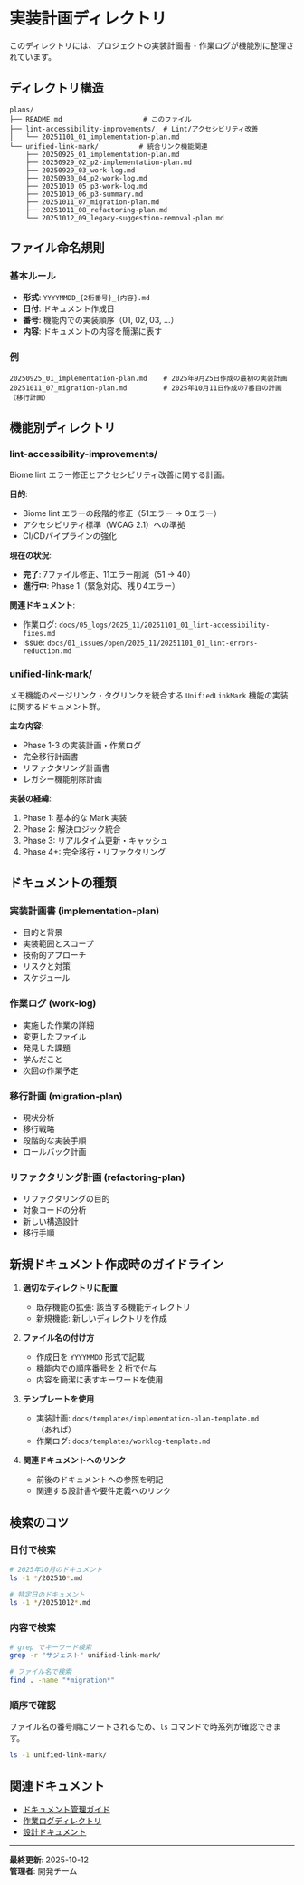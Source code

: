 # 実装計画ディレクトリ

このディレクトリには、プロジェクトの実装計画書・作業ログが機能別に整理されています。

## ディレクトリ構造

```
plans/
├── README.md                    # このファイル
├── lint-accessibility-improvements/  # Lint/アクセシビリティ改善
│   └── 20251101_01_implementation-plan.md
└── unified-link-mark/          # 統合リンク機能関連
    ├── 20250925_01_implementation-plan.md
    ├── 20250929_02_p2-implementation-plan.md
    ├── 20250929_03_work-log.md
    ├── 20250930_04_p2-work-log.md
    ├── 20251010_05_p3-work-log.md
    ├── 20251010_06_p3-summary.md
    ├── 20251011_07_migration-plan.md
    ├── 20251011_08_refactoring-plan.md
    └── 20251012_09_legacy-suggestion-removal-plan.md
```

## ファイル命名規則

### 基本ルール

- **形式**: `YYYYMMDD_{2桁番号}_{内容}.md`
- **日付**: ドキュメント作成日
- **番号**: 機能内での実装順序（01, 02, 03, ...）
- **内容**: ドキュメントの内容を簡潔に表す

### 例

```
20250925_01_implementation-plan.md    # 2025年9月25日作成の最初の実装計画
20251011_07_migration-plan.md         # 2025年10月11日作成の7番目の計画（移行計画）
```

## 機能別ディレクトリ

### lint-accessibility-improvements/

Biome lint エラー修正とアクセシビリティ改善に関する計画。

**目的**:
- Biome lint エラーの段階的修正（51エラー → 0エラー）
- アクセシビリティ標準（WCAG 2.1）への準拠
- CI/CDパイプラインの強化

**現在の状況**:
- **完了**: 7ファイル修正、11エラー削減（51 → 40）
- **進行中**: Phase 1（緊急対応、残り4エラー）

**関連ドキュメント**:
- 作業ログ: `docs/05_logs/2025_11/20251101_01_lint-accessibility-fixes.md`
- Issue: `docs/01_issues/open/2025_11/20251101_01_lint-errors-reduction.md`

### unified-link-mark/

メモ機能のページリンク・タグリンクを統合する `UnifiedLinkMark` 機能の実装に関するドキュメント群。

**主な内容**:

- Phase 1-3 の実装計画・作業ログ
- 完全移行計画書
- リファクタリング計画書
- レガシー機能削除計画

**実装の経緯**:

1. Phase 1: 基本的な Mark 実装
2. Phase 2: 解決ロジック統合
3. Phase 3: リアルタイム更新・キャッシュ
4. Phase 4+: 完全移行・リファクタリング

## ドキュメントの種類

### 実装計画書 (implementation-plan)

- 目的と背景
- 実装範囲とスコープ
- 技術的アプローチ
- リスクと対策
- スケジュール

### 作業ログ (work-log)

- 実施した作業の詳細
- 変更したファイル
- 発見した課題
- 学んだこと
- 次回の作業予定

### 移行計画 (migration-plan)

- 現状分析
- 移行戦略
- 段階的な実装手順
- ロールバック計画

### リファクタリング計画 (refactoring-plan)

- リファクタリングの目的
- 対象コードの分析
- 新しい構造設計
- 移行手順

## 新規ドキュメント作成時のガイドライン

1. **適切なディレクトリに配置**

   - 既存機能の拡張: 該当する機能ディレクトリ
   - 新規機能: 新しいディレクトリを作成

2. **ファイル名の付け方**

   - 作成日を `YYYYMMDD` 形式で記載
   - 機能内での順序番号を 2 桁で付与
   - 内容を簡潔に表すキーワードを使用

3. **テンプレートを使用**

   - 実装計画: `docs/templates/implementation-plan-template.md`（あれば）
   - 作業ログ: `docs/templates/worklog-template.md`

4. **関連ドキュメントへのリンク**
   - 前後のドキュメントへの参照を明記
   - 関連する設計書や要件定義へのリンク

## 検索のコツ

### 日付で検索

```bash
# 2025年10月のドキュメント
ls -1 */202510*.md

# 特定日のドキュメント
ls -1 */20251012*.md
```

### 内容で検索

```bash
# grep でキーワード検索
grep -r "サジェスト" unified-link-mark/

# ファイル名で検索
find . -name "*migration*"
```

### 順序で確認

ファイル名の番号順にソートされるため、`ls` コマンドで時系列が確認できます。

```bash
ls -1 unified-link-mark/
```

## 関連ドキュメント

- [ドキュメント管理ガイド](../../README.md)
- [作業ログディレクトリ](../../08_worklogs/)
- [設計ドキュメント](../../03_design/)

---

**最終更新**: 2025-10-12  
**管理者**: 開発チーム
